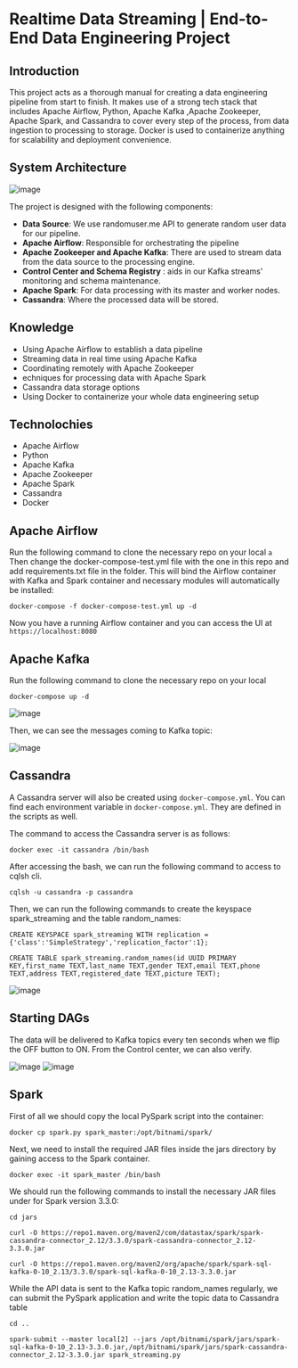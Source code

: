 # Realtime Data Streaming | End-to-End Data Engineering Project

## Introduction

This project acts as a thorough manual for creating a data engineering pipeline from start to finish. It makes use of a strong tech stack that includes Apache Airflow, Python, Apache Kafka ,Apache Zookeeper, Apache Spark, and Cassandra to cover every step of the process, from data ingestion to processing to storage. Docker is used to containerize anything for scalability and deployment convenience.

## System Architecture
![image](https://github.com/quanganh247-qa/Spark-Kafka-Airflow-Docker-Cassandra-Python/assets/125935864/29e1bda2-4600-4aa8-a17a-20d34a59a076)

The project is designed with the following components:
- **Data Source**: We use randomuser.me API to generate random user data for our pipeline.
- **Apache Airflow**: Responsible for orchestrating the pipeline
- **Apache Zookeeper and Apache Kafka**: There are used to stream data from the data source to the processing engine.
- **Control Center and Schema Registry** : aids in our Kafka streams' monitoring and schema maintenance.
- **Apache Spark**: For data processing with its master and worker nodes.
- **Cassandra**: Where the processed data will be stored.
  
## Knowledge
- Using Apache Airflow to establish a data pipeline
- Streaming data in real time using Apache Kafka
- Coordinating remotely with Apache Zookeeper
- echniques for processing data with Apache Spark
- Cassandra data storage options
- Using Docker to containerize your whole data engineering setup

## Technolochies
- Apache Airflow
- Python
- Apache Kafka
- Apache Zookeeper
- Apache Spark
- Cassandra
- Docker

## Apache Airflow

Run the following command to clone the necessary repo on your local
```a```
Then change the docker-compose-test.yml file with the one in this repo and add requirements.txt file in the folder. This will bind the Airflow container with Kafka and Spark container and necessary modules will automatically be installed:

```docker-compose -f docker-compose-test.yml up -d```

Now you have a running Airflow container and you can access the UI at  ```https://localhost:8080```

## Apache Kafka

Run the following command to clone the necessary repo on your local

```docker-compose up -d```

![image](https://github.com/quanganh247-qa/Spark-Kafka-Airflow-Docker-Cassandra-Python/assets/125935864/fd13a7e3-2d4e-49d9-815c-0203e0a61ecc)

Then, we can see the messages coming to Kafka topic:

![image](https://github.com/quanganh247-qa/Spark-Kafka-Airflow-Docker-Cassandra-Python/assets/125935864/1cc5426f-bdcf-441c-bd9c-b2e96599371a)

## Cassandra
A Cassandra server will also be created using ```docker-compose.yml```. You can find each environment variable in ```docker-compose.yml```. They are defined in the scripts as well.

The command to access the Cassandra server is as follows:

```docker exec -it cassandra /bin/bash```

After accessing the bash, we can run the following command to access to cqlsh cli.

```cqlsh -u cassandra -p cassandra```

Then, we can run the following commands to create the keyspace spark_streaming and the table random_names:

```CREATE KEYSPACE spark_streaming WITH replication = {'class':'SimpleStrategy','replication_factor':1};```

```CREATE TABLE spark_streaming.random_names(id UUID PRIMARY KEY,first_name TEXT,last_name TEXT,gender TEXT,email TEXT,phone TEXT,address TEXT,registered_date TEXT,picture TEXT);```

![image](https://github.com/quanganh247-qa/Spark-Kafka-Airflow-Docker-Cassandra-Python/assets/125935864/60ee17fc-91a8-4449-8e4d-adae6ec31860)

## Starting DAGs

The data will be delivered to Kafka topics every ten seconds when we flip the OFF button to ON. From the Control center, we can also verify.

![image](https://github.com/quanganh247-qa/Spark-Kafka-Airflow-Docker-Cassandra-Python/assets/125935864/abef0f16-5a74-4b63-943b-86d37b3e711d)
![image](https://github.com/quanganh247-qa/Spark-Kafka-Airflow-Docker-Cassandra-Python/assets/125935864/f468faf6-622c-4ee0-aa70-7fada7d92ee9)

## Spark

First of all we should copy the local PySpark script into the container:

```docker cp spark.py spark_master:/opt/bitnami/spark/```

Next, we need to install the required JAR files inside the jars directory by gaining access to the Spark container.

```docker exec -it spark_master /bin/bash```

We should run the following commands to install the necessary JAR files under for Spark version 3.3.0:

```cd jars```

```curl -O https://repo1.maven.org/maven2/com/datastax/spark/spark-cassandra-connector_2.12/3.3.0/spark-cassandra-connector_2.12-3.3.0.jar```

```curl -O https://repo1.maven.org/maven2/org/apache/spark/spark-sql-kafka-0-10_2.13/3.3.0/spark-sql-kafka-0-10_2.13-3.3.0.jar```

While the API data is sent to the Kafka topic random_names regularly, we can submit the PySpark application and write the topic data to Cassandra table

```cd ..```

```spark-submit --master local[2] --jars /opt/bitnami/spark/jars/spark-sql-kafka-0-10_2.13-3.3.0.jar,/opt/bitnami/spark/jars/spark-cassandra-connector_2.12-3.3.0.jar spark_streaming.py```







